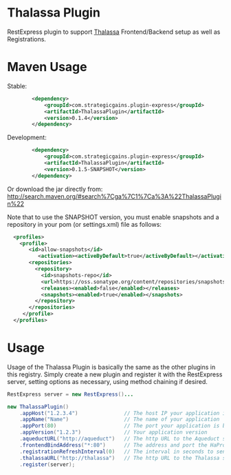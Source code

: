 Thalassa Plugin
===============

RestExpress plugin to support [Thalassa](https://github.com/PearsonEducation/thalassa) Frontend/Backend setup as well as Registrations.

Maven Usage
===========
Stable:
```xml
		<dependency>
			<groupId>com.strategicgains.plugin-express</groupId>
			<artifactId>ThalassaPlugin</artifactId>
			<version>0.1.4</version>
		</dependency>
```
Development:
```xml
		<dependency>
			<groupId>com.strategicgains.plugin-express</groupId>
			<artifactId>ThalassaPlugin</artifactId>
			<version>0.1.5-SNAPSHOT</version>
		</dependency>
```
Or download the jar directly from:
http://search.maven.org/#search%7Cga%7C1%7Ca%3A%22ThalassaPlugin%22

Note that to use the SNAPSHOT version, you must enable snapshots and a repository in your pom (or settings.xml) file as follows:
```xml
  <profiles>
    <profile>
       <id>allow-snapshots</id>
          <activation><activeByDefault>true</activeByDefault></activation>
       <repositories>
         <repository>
           <id>snapshots-repo</id>
           <url>https://oss.sonatype.org/content/repositories/snapshots</url>
           <releases><enabled>false</enabled></releases>
           <snapshots><enabled>true</enabled></snapshots>
         </repository>
       </repositories>
     </profile>
  </profiles>
```

Usage
=====

Usage of the Thalassa Plugin is basically the same as the other plugins in this registry.
Simply create a new plugin and register it with the RestExpress server, setting options
as necessary, using method chaining if desired.

```java
RestExpress server = new RestExpress()...

new ThalassaPlugin()
    .appHost("1.2.3.4")               // The host IP your application is running on
    .appName("Name")                  // The name of your application
    .appPort(80)                      // The port your application is bound to
    .appVersion("1.2.3")              // Your application version
    .aqueductURL("http://aqueduct")   // The http URL to the Aqueduct server (including port)
    .frontendBindAddress("*:80")      // The address and port the HaProxy frontend should bind to
    .registrationRefreshInterval(0)   // The interval in seconds to send registration updates to Aqueduct
    .thalassaURL("http://thalassa")   // The http URL to the Thalassa server (including port)
    .register(server);

```
